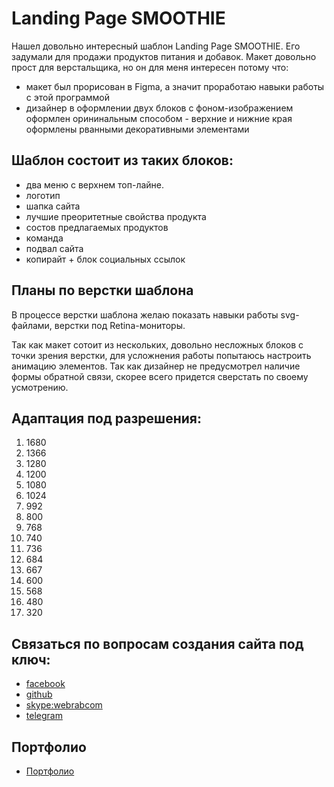 # Landing Page SMOOTHIE

Нашел довольно интересный шаблон Landing Page SMOOTHIE. Его задумали для продажи продуктов питания и добавок. Макет довольно прост для верстальщика, но он для меня интересен потому что:

* макет был прорисован в Figma, а значит проработаю навыки работы с этой программой
* дизайнер в оформлении двух блоков с фоном-изображением оформлен орининальным способом - верхние и нижние края оформлены рванными декоративными элементами

## Шаблон состоит из таких блоков:

* два меню с верхнем топ-лайне.
* логотип
* шапка сайта
* лучшие преоритетные свойства продукта
* состов предлагаемых продуктов
* команда
* подвал сайта
* копирайт + блок социальных ссылок

## Планы по верстки шаблона

В процессе верстки шаблона желаю показать навыки работы svg-файлами, верстки под Retina-мониторы.

Так как макет сотоит из нескольких, довольно несложных блоков с точки зрения верстки, для усложнения работы попытаюсь настроить анимацию элементов. Так как дизайнер не предусмотрел наличие формы обратной связи, скорее всего придется сверстать по своему усмотрению.

## Адаптация под разрешения:

1.  1680
3.  1366
4.  1280
5.  1200
7.  1080
8.  1024
9.   992
11.  800
12.  768
13.  740
14.  736
15.  684
16.  667
17.  600
19.  568
20.  480
23.  320

## Связаться по вопросам создания сайта под ключ:

- [facebook](https://www.facebook.com/frontendercode)
- [github](https://github.com/frontend-coder)
- [skype:webrabcom](href="skype:webrabcom")
- [telegram](https://t.me/frontendcoder)

## Портфолио

- [Портфолио](https://frontend-coder.github.io)
